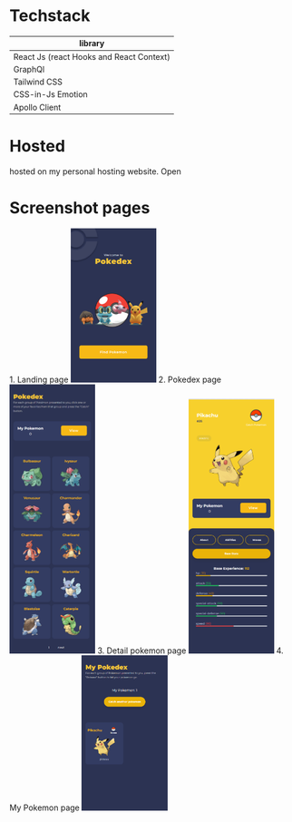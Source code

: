 <!-- # Project assigment  -->

# Techstack

| library                                  |
| ---------------------------------------- |
| React Js (react Hooks and React Context) |
| GraphQl                                  |
| Tailwind CSS                             |
| CSS-in-Js Emotion                        |
| Apollo Client                            |

# Hosted

hosted on my personal hosting website.
Open

# Screenshot pages

<tr style="text-align:center">
  <td>
    1. Landing page
  </td>
  <td>
    <img width="30%" src="https://github.com/GagaPoloJr/pokedex-haikal/blob/master/landing.png" />
  </td> 
   <td>
    2. Pokedex page
  </td>
  <td>
    <img width="30%" src="https://github.com/GagaPoloJr/pokedex-haikal/blob/master/listpokemon.png" />
  </td> 
   <td>
    3. Detail pokemon page
  </td>
  <td>
    <img width="30%" src="https://github.com/GagaPoloJr/pokedex-haikal/blob/master/detail.png" />
  </td> 
   <td>
    4. My Pokemon page
  </td>
  <td>
    <img width="30%" src="https://github.com/GagaPoloJr/pokedex-haikal/blob/master/my pokemon.png" />
  </td> 
 </tr>
